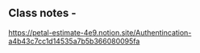 ## Class notes - 
https://petal-estimate-4e9.notion.site/Authentincation-a4b43c7cc1d14535a7b5b366080095fa